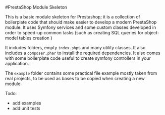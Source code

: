 #PrestaShop Module Skeleton


This is a basic module skeleton for Prestashop; it is a collection of boilerplate code that
should make easier to develop a modern PrestaShop module. It uses Symfony services and some custom
classes developed in order to speed-up common tasks (such as creating SQL queries for object-model tables creation
)

It includes folders, empty ``index.php``s and many utility classes. 
It also includes a ``composer.phar`` to install the required dependencies.
It also comes with some boilerplate code useful to create symfony controllers in your application.

The ``example`` folder contains some practical file example mostly taken from real projects, to be used as bases to be copied when creating a new 
module.

Todo:
- add examples
- add unit tests

